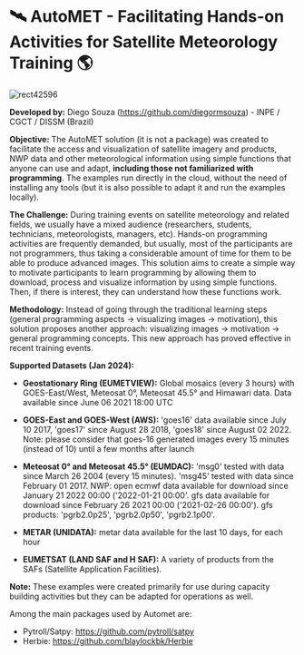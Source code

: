# 🛰️ AutoMET - Facilitating Hands-on Activities for Satellite Meteorology Training 🌎

![rect42596](https://github.com/diegormsouza/automet/assets/54595784/e2452735-f752-44e5-9665-42438980a790)

**Developed by:** Diego Souza (https://github.com/diegormsouza) - INPE / CGCT / DISSM (Brazil)

**Objective:** The AutoMET solution (it is not a package) was created to facilitate the access and visualization of satellite imagery and products, NWP data and other meteorological information using simple functions that anyone can use and adapt, **including those not familiarized with programming**. The examples run directly in the cloud, without the need of installing any tools (but it is also possible to adapt it and run the examples locally).

**The Challenge:** During training events on satellite meteorology and related fields, we usually have a mixed audience (researchers, students, technicians, meteorologists, managers, etc). Hands-on programming activities are frequently demanded, but usually, most of the participants are not programmers, thus taking a considerable amount of time for them to be able to produce advanced images. This solution aims to create a simple way to motivate participants to learn programming by allowing them to download, process and visualize information by using simple functions. Then, if there is interest, they can understand how these functions work.

**Methodology:** Instead of going through the traditional learning steps (general programming aspects -> visualizing images -> motivation), this solution proposes another approach: visualizing images -> motivation -> general programming concepts. This new approach has proved effective in recent training events.

**Supported Datasets (Jan 2024):**

- **Geostationary Ring (EUMETVIEW):** Global mosaics (every 3 hours) with GOES-East/West, Meteosat 0°, Meteosat 45.5° and Himawari data. Data available since June 06 2021 18:00 UTC

- **GOES-East and GOES-West (AWS):** 'goes16' data available since July 10 2017, 'goes17' since August 28 2018, 'goes18' since August 02 2022. Note: please consider that goes-16 generated images every 15 minutes (instead of 10) until a few months after launch

- **Meteosat 0° and Meteosat 45.5° (EUMDAC):** 'msg0' tested with data since March 26 2004 (every 15 minutes). 'msg45' tested with data since February 01 2017.
NWP: open ecmwf data available for download since January 21 2022 00:00 ('2022-01-21 00:00'. gfs data available for download since February 26 2021 00:00 ('2021-02-26 00:00'). gfs products: 'pgrb2.0p25', 'pgrb2.0p50', 'pgrb2.1p00'.

- **METAR (UNIDATA):** metar data available for the last 10 days, for each hour

- **EUMETSAT (LAND SAF and H SAF):** A variety of products from the SAFs (Satellite Application Facilities).

**Note:** These examples were created primarily for use during capacity building activities but they can be adapted for operations as well.

Among the main packages used by Automet are:
- Pytroll/Satpy: https://github.com/pytroll/satpy 
- Herbie: https://github.com/blaylockbk/Herbie
